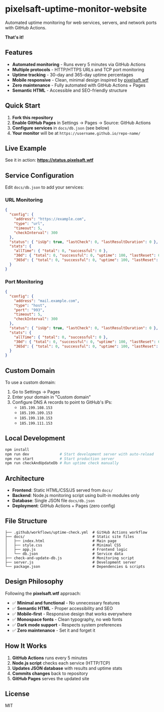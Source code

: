 # pixelsaft-uptime-monitor-website

Automated uptime monitoring for web services, servers, and network ports with GitHub Actions.

**That's it!**

## Features

- **Automated monitoring** - Runs every 5 minutes via GitHub Actions
- **Multiple protocols** - HTTP/HTTPS URLs and TCP port monitoring
- **Uptime tracking** - 30-day and 365-day uptime percentages
- **Mobile responsive** - Clean, minimal design inspired by [pixelsaft.wtf](https://pixelsaft.wtf/)
- **Zero maintenance** - Fully automated with GitHub Actions + Pages
- **Semantic HTML** - Accessible and SEO-friendly structure

## Quick Start

1. **Fork this repository**
2. **Enable GitHub Pages** in Settings → Pages → Source: GitHub Actions
3. **Configure services** in `docs/db.json` (see below)
4. **Your monitor** will be at `https://username.github.io/repo-name/`

## Live Example

See it in action: **https://status.pixelsaft.wtf**

## Service Configuration

Edit `docs/db.json` to add your services:

### URL Monitoring

```json
{
  "config": {
    "address": "https://example.com",
    "type": "url",
    "timeout": 5,
    "checkInterval": 300
  },
  "status": { "isUp": true, "lastCheck": 0, "lastResultDuration": 0 },
  "stats": {
    "allTime": { "total": 0, "successful": 0 },
    "30d": { "total": 0, "successful": 0, "uptime": 100, "lastReset": 0 },
    "365d": { "total": 0, "successful": 0, "uptime": 100, "lastReset": 0 }
  }
}
```

### Port Monitoring

```json
{
  "config": {
    "address": "mail.example.com",
    "type": "host",
    "port": "993",
    "timeout": 5,
    "checkInterval": 300
  },
  "status": { "isUp": true, "lastCheck": 0, "lastResultDuration": 0 },
  "stats": {
    "allTime": { "total": 0, "successful": 0 },
    "30d": { "total": 0, "successful": 0, "uptime": 100, "lastReset": 0 },
    "365d": { "total": 0, "successful": 0, "uptime": 100, "lastReset": 0 }
  }
}
```

## Custom Domain

To use a custom domain:
1. Go to Settings → Pages
2. Enter your domain in "Custom domain"
3. Configure DNS A records to point to GitHub's IPs:
   - `185.199.108.153`
   - `185.199.109.153`
   - `185.199.110.153`  
   - `185.199.111.153`

## Local Development

```bash
npm install
npm run dev              # Start development server with auto-reload
npm run start            # Start production server
npm run checkAndUpdateDb # Run uptime check manually
```

## Architecture

- **Frontend**: Static HTML/CSS/JS served from `docs/`
- **Backend**: Node.js monitoring script using built-in modules only
- **Database**: Single JSON file `docs/db.json`
- **Deployment**: GitHub Actions + Pages (zero config)

## File Structure

```
├── .github/workflows/uptime-check.yml  # GitHub Actions workflow
├── docs/                               # Static site files
│   ├── index.html                      # Main page
│   ├── style.css                       # Minimal CSS
│   ├── app.js                          # Frontend logic
│   └── db.json                         # Service data
├── check-and-update-db.js              # Monitoring script
├── server.js                           # Development server
└── package.json                        # Dependencies & scripts
```

## Design Philosophy

Following the **pixelsaft.wtf** approach:

- ✅ **Minimal and functional** - No unnecessary features
- ✅ **Semantic HTML** - Proper accessibility and SEO
- ✅ **Mobile-first** - Responsive design that works everywhere
- ✅ **Monospace fonts** - Clean typography, no web fonts
- ✅ **Dark mode support** - Respects system preferences
- ✅ **Zero maintenance** - Set it and forget it

## How It Works

1. **GitHub Actions** runs every 5 minutes
2. **Node.js script** checks each service (HTTP/TCP)
3. **Updates JSON database** with results and uptime stats
4. **Commits changes** back to repository
5. **GitHub Pages** serves the updated site

## License

MIT
